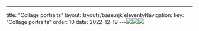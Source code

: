 ---
title: "Collage portraits"
layout: layouts/base.njk
eleventyNavigation:
  key: "Collage portraits"
  order: 10
date: 2022-12-19
---![](http://images.squarespace-cdn.com/content/v1/570e284d4c2f85f6fd8df7c9/1460578538235-H5KISWR2B8YYK73LQAE4/Shrunken+Victorian.jpg)![](http://images.squarespace-cdn.com/content/v1/570e284d4c2f85f6fd8df7c9/1460578502144-WP3IISKOQ2FY7LSB46LE/JA-Ceremonial+Suffragette.jpg)![](https://s3.eu-west-1.amazonaws.com/jessicaakerman.com/Coming-In-500[1].png)